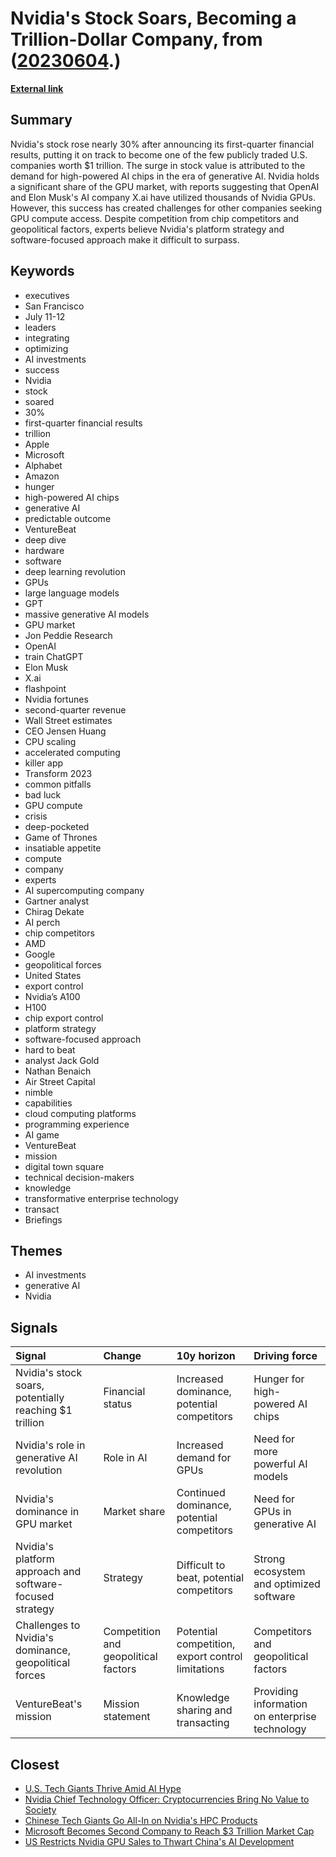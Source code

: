 # __Nvidia's Stock Soars, Becoming a Trillion-Dollar Company__, from ([20230604](https://kghosh.substack.com/p/20230604).)

__[External link](https://venturebeat.com/ai/nvidias-is-poised-to-join-1-trillion-club-thanks-to-ai-driven-surge/?utm_source=substack&utm_medium=email)__



## Summary

Nvidia's stock rose nearly 30% after announcing its first-quarter financial results, putting it on track to become one of the few publicly traded U.S. companies worth $1 trillion. The surge in stock value is attributed to the demand for high-powered AI chips in the era of generative AI. Nvidia holds a significant share of the GPU market, with reports suggesting that OpenAI and Elon Musk's AI company X.ai have utilized thousands of Nvidia GPUs. However, this success has created challenges for other companies seeking GPU compute access. Despite competition from chip competitors and geopolitical factors, experts believe Nvidia's platform strategy and software-focused approach make it difficult to surpass.

## Keywords

* executives
* San Francisco
* July 11-12
* leaders
* integrating
* optimizing
* AI investments
* success
* Nvidia
* stock
* soared
* 30%
* first-quarter financial results
* trillion
* Apple
* Microsoft
* Alphabet
* Amazon
* hunger
* high-powered AI chips
* generative AI
* predictable outcome
* VentureBeat
* deep dive
* hardware
* software
* deep learning revolution
* GPUs
* large language models
* GPT
* massive generative AI models
* GPU market
* Jon Peddie Research
* OpenAI
* train ChatGPT
* Elon Musk
* X.ai
* flashpoint
* Nvidia fortunes
* second-quarter revenue
* Wall Street estimates
* CEO Jensen Huang
* CPU scaling
* accelerated computing
* killer app
* Transform 2023
* common pitfalls
* bad luck
* GPU compute
* crisis
* deep-pocketed
* Game of Thrones
* insatiable appetite
* compute
* company
* experts
* AI supercomputing company
* Gartner analyst
* Chirag Dekate
* AI perch
* chip competitors
* AMD
* Google
* geopolitical forces
* United States
* export control
* Nvidia’s A100
* H100
* chip export control
* platform strategy
* software-focused approach
* hard to beat
* analyst Jack Gold
* Nathan Benaich
* Air Street Capital
* nimble
* capabilities
* cloud computing platforms
* programming experience
* AI game
* VentureBeat
* mission
* digital town square
* technical decision-makers
* knowledge
* transformative enterprise technology
* transact
* Briefings

## Themes

* AI investments
* generative AI
* Nvidia

## Signals

| Signal                                                   | Change                               | 10y horizon                                       | Driving force                                  |
|:---------------------------------------------------------|:-------------------------------------|:--------------------------------------------------|:-----------------------------------------------|
| Nvidia's stock soars, potentially reaching $1 trillion   | Financial status                     | Increased dominance, potential competitors        | Hunger for high-powered AI chips               |
| Nvidia's role in generative AI revolution                | Role in AI                           | Increased demand for GPUs                         | Need for more powerful AI models               |
| Nvidia's dominance in GPU market                         | Market share                         | Continued dominance, potential competitors        | Need for GPUs in generative AI                 |
| Nvidia's platform approach and software-focused strategy | Strategy                             | Difficult to beat, potential competitors          | Strong ecosystem and optimized software        |
| Challenges to Nvidia's dominance, geopolitical forces    | Competition and geopolitical factors | Potential competition, export control limitations | Competitors and geopolitical factors           |
| VentureBeat's mission                                    | Mission statement                    | Knowledge sharing and transacting                 | Providing information on enterprise technology |

## Closest

* [U.S. Tech Giants Thrive Amid AI Hype](a328ee420f076da0f50be7c705cf32a4)
* [Nvidia Chief Technology Officer: Cryptocurrencies Bring No Value to Society](07715b9a363b2fb7f1368bfadad78052)
* [Chinese Tech Giants Go All-In on Nvidia's HPC Products](b4cc7b5ac1c99e45eb6fc1f733189405)
* [Microsoft Becomes Second Company to Reach $3 Trillion Market Cap](b857e9e80c66cf4ca187166ad92ec443)
* [US Restricts Nvidia GPU Sales to Thwart China's AI Development](b79a2baa87b68283198416791b93bce4)